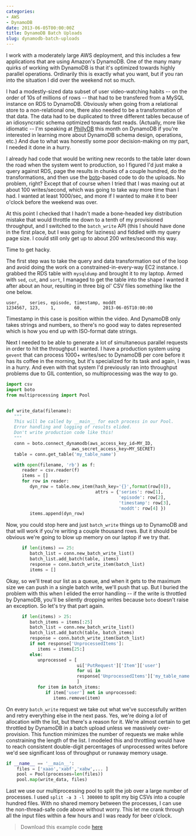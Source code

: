 ```yaml
---
categories:
- AWS
- DynamoDB
date: 2013-06-05T00:00:00Z
title: DynamoDB Batch Uploads
slug: dynamodb-batch-uploads
---
```


I work with a moderately large AWS deployment, and this includes a few applications that are using Amazon's DynamoDB. One of the many many quirks of working with DynamoDB is that it's optimized towards highly parallel operations. Ordinarily this is exactly what you want, but if you ran into the situation I did over the weekend not so much.

I had a modestly-sized data subset of user video-watching habits -- on the order of 10s of millions of rows -- that had to be transfered from a MySQL instance on RDS to DynamoDB. Obviously when going from a relational store to a non-relational one, there also needed to be a transformation of that data. The data had to be duplicated to three different tables because of an idiosyncratic schema optimized towards fast reads. (Actually, more like idiomatic -- I'm speaking at [PhillyDB](http://www.meetup.com/phillydb/) this month on DynamoDB if you're interested in learning more about DynamoDB schema design, operations, etc.) And due to what was honestly some poor decision-making on my part, I needed it done in a hurry.

I already had code that would be writing new records to the table later down the road when the system went to production, so I figured I'd just make a query against RDS, page the results in chunks of a couple hundred, do the transformations, and then use the [boto](http://boto.readthedocs.org/en/latest/dynamodb_tut.html)-based code to do the uploads. No problem, right?  Except that of course when I tried that I was maxing out at about 100 writes/second, which was going to take way more time than I had. I wanted at least 1000/sec, and more if I wanted to make it to beer o'clock before the weekend was over.

At this point I checked that I hadn't made a bone-headed key distribution mistake that would throttle me down to a tenth of my provisioned throughput, and I switched to the `batch_write` API (this I should have done in the first place, but I was going for laziness) and fiddled with my query page size.  I could still only get up to about 200 writes/second this way.

Time to get hacky.

The first step was to take the query and data transformation out of the loop and avoid doing the work on a constrained-in-every-way EC2 instance. I grabbed the RDS table with `mysqldump` and brought it to my laptop.  Armed with `sed`, `cut`, and `sort`, I managed to get the table into the shape I wanted it after about an hour, resulting in three big ol' CSV files something like the one below.

    user,    series, episode, timestamp, moddt
    1234567, 123,    1,       60,        2013-06-05T10:00:00

Timestamp in this case is position within the video. And DynamoDB only takes strings and numbers, so there's no good way to dates represented which is how you end up with ISO-format date strings.

Next I needed to be able to generate a lot of simultaneous parallel requests in order to hit the throughput I wanted. I have a production system using `gevent` that can process 1000+ writes/sec to DynamoDB per core before it has its coffee in the morning, but it's specialized for its task and again, I was in a hurry. And even with that system I'd previously ran into throughput problems due to GIL contention, so multiprocessing was the way to go.

``` python
import csv
import boto
from multiprocessing import Pool


def write_data(filename):
   """
   This will be called by __main__ for each process in our Pool.
   Error handling and logging of results elided.
   Don't write production code like this!
   """
   conn = boto.connect_dynamodb(aws_access_key_id=MY_ID,
                         aws_secret_access_key=MY_SECRET)
   table = conn.get_table('my_table_name')

   with open(filename, 'rb') as f:
      reader = csv.reader(f)
      items = []
      for row in reader:
         dyn_row = table.new_item(hash_key='{}',format(row[0]),
                                  attrs = {'series': row[1],
                                           'episode': row[2],
                                           'timestamp': row[3],
                                           'moddt': row[4] })
         items.append(dyn_row)

```

Now, you could stop here and just `batch_write` things up to DynamoDB and that will work if you're writing a couple thousand rows. But it should be obvious we're going to blow up memory on our laptop if we try that.

``` python
      if len(items) == 25:
         batch_list = conn.new_batch_write_list()
         batch_list.add_batch(table, items)
         response = conn.batch_write_item(batch_list)
         items = []
```

Okay, so we'll treat our list as a queue, and when it gets to the maximum size we can push in a single batch write, we'll push that up. But I buried the problem with this when I elided the error handling -- if the write is throttled by DynamoDB, you'll be silently dropping writes because `boto` doesn't raise an exception. So let's try that part again.

``` python
      if len(items) > 25:
         batch_items = items[:25]
         batch_list = conn.new_batch_write_list()
         batch_list.add_batch(table, batch_items)
         response = conn.batch_write_item(batch_list)
         if not response['UnprocessedItems']:
            items = items[25:]
         else:
            unprocessed = [
                           ui['PutRequest']['Item']['user']
                           for ui in
                           response['UnprocessedItems']['my_table_name']
                           ]
            for item in batch_items:
               if item['user'] not in unprocessed:
                  items.remove(item)
```

On every `batch_write` request we take out what we've successfully written and retry everything else in the next pass. Yes, we're doing a *lot* of allocation with the list, but there's a reason for it. We're almost certain to get throttled by DynamoDB in a batch upload unless we massively over-provision.  This function minimizes the number of requests we make while constraining the length of the list. I modeled this and throttling would have to reach consistent double-digit percentages of unprocessed writes before we'd see significant loss of throughput or runaway memory usage.

``` python
if __name__ == '__main__':
    files = ['xaao','xabf','xabw',... ]
    pool = Pool(processes=len(files))
    pool.map(write_data, files)
```

Last we use our multiprocessing pool to split the job over a large number of processes. I used `split -a 3 -l 300000` to split my big CSVs into a couple hundred files. With no shared memory between the processes, I can use the non-thread-safe code above without worry. This let me crank through all the input files within a few hours and I was ready for beer o'clock.

><aside>Download this example code <a href="https://github.com/tgross/blog.0x74696d.com/blob/trunk/static/_code/dynamodb-batch-uploads/batch_upload.py">here</a></aside>
